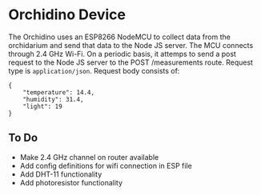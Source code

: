 # Orchidino Device

The Orchidino uses an ESP8266 NodeMCU to collect data from the orchidarium and send that data to the Node JS server. The MCU connects through 2.4 GHz Wi-Fi. On a periodic basis, it attemps to send a post request to the Node JS server to the POST /measurements route. Request type is `application/json`. Request body consists of:
```
{
    "temperature": 14.4,
    "humidity": 31.4,
    "light": 19
}
```

## To Do
* Make 2.4 GHz channel on router available
* Add config definitions for wifi connection in ESP file
* Add DHT-11 functionality
* Add photoresistor functionality